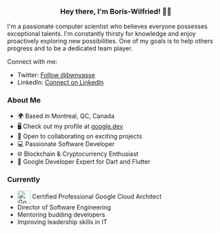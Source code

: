 <div align="center">
  <br>
  <h3>Hey there, I'm Boris-Wilfried! 👋🏾</h3>
</div>

I'm a passionate computer scientist who believes everyone possesses exceptional talents. I'm constantly thirsty for knowledge and enjoy proactively exploring new possibilities. One of my goals is to help others progress and to be a dedicated team player.

Connect with me:
- Twitter: [Follow @bwnyasse](https://twitter.com/bwnyasse)
- LinkedIn: [Connect on LinkedIn](https://www.linkedin.com/in/bwnyasse/)

### About Me

- 🌍 Based in Montreal, QC, Canada
- 🖥️ Check out my profile at [google.dev](https://g.dev/bwnyasse)
- 🤝 Open to collaborating on exciting projects
- 💻 Passionate Software Developer
- 🌐 Blockchain & Cryptocurrency Enthusiast
- 🚀 Google Developer Expert for Dart and Flutter

### Currently

- [<img src="https://cloud.google.com/_static/cloud/images/social-icon-google-cloud-1200-630.png" height="30em" align="center" alt="Google Cloud" title="Google Cloud"/>](https://cloud.google.com/) Certified Professional Google Cloud Architect  
- Director of Software Engineering
- Mentoring budding developers
- Improving leadership skills in IT
